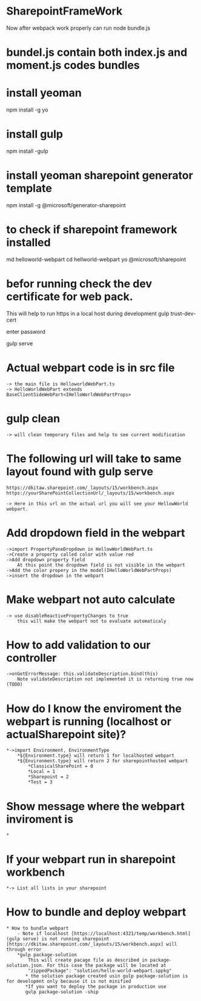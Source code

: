 # SharepointFrameWork
Now after webpack work properly can run 
node bundle.js

# bundel.js contain both index.js and moment.js codes bundles



# install yeoman
npm install -g yo

# install gulp
npm install -gulp


# install yeoman sharepoint generator template
npm install -g @microsoft/generator-sharepoint

# to check if sharepoint framework installed 
md helloworld-webpart
cd hellworld-webpart
yo @microsoft/sharepoint

# befor running check the dev certificate for web pack.
This will help to run https in a local host during development
gulp trust-dev-cert

enter password

gulp serve

# Actual webpart code is in src file
    -> the main file is HelloworldWebPart.ts
    -> HelloWorldWebPart extends BaseClientSideWebPart<IHelloWorldWebPartProps>

# gulp clean 
    -> will clean temporary files and help to see current modification

# The following url will take to same layout found with gulp serve
    https://dkitaw.sharepoint.com/_layouts/15/workbench.aspx
    https://yourSharePointCollectionUrl/_layouts/15/workbench.aspx

    -> Here in this url on the actual url you will see your HellowWorld webpart.

# Add dropdown field in the webpart
    ->import PropertyPaneDropdown in HellowWorldWebPart.ts
    ->Create a property called color with value red
    ->Add dropdown property field
        At this point the dropdown field is not visible in the webpart
    ->Add the color propery in the model(IHelloWorldWebPartProps)
    ->insert the dropdown in the webpart

# Make webpart not auto calculate
    -> use disableReactivePropertyChanges to true
        this will make the webpart not to evaluate automaticaly

# How to add validation to our controller
    ->onGetErrorMessage: this.validateDescription.bind(this)
        Note validateDescription not implemented it is returning true now (TODO)

# How do I know the enviroment the webpart is running (localhost or actualSharepoint site)?
    *->import Environment, EnvironmentType
        *${Environment.type} will return 1 for localhosted webpart
        *${Environment.type} will return 2 for sharepointhosted webpart
            *ClassicalSharePoint = 0
            *Local = 1
            *Sharepoint = 2
            *Test = 3

# Show message where the webpart inviroment is
    *
# If your webpart run in sharepoint workbench
    *-> List all lists in your sharepoint

# How to bundle and deploy webpart
    * How to bundle webpart
        - Note if localhost [https://localhost:4321/temp/workbench.html] (gulp serve) is not running sharepoint [https://dkitaw.sharepoint.com/_layouts/15/workbench.aspx] will through error
        *gulp package-solution
            This will create pacage file as described in package-solution.json. For this case the package will be located at 
            "zippedPackage": "solution/hello-world-webpart.sppkg" 
           * the solution package created usin gulp package-solution is for developmnt only because it is not minified
           *If you want to deploy the package in production use
           gulp package-solution -ship

           

